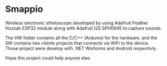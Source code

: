 # Smappio

Wireless electronic sthetoscope developed by using Adafruit Feather Huzzah ESP32 module along with Adafruit I2S SPH0645 to capture sounds. 

The HW folder contains all the C/C++ (Arduino) for the hardware, and the SW contains two clients projects that connects via WiFi to the device. Those project were develop with .NET Winforms and Android respectivly. 

Hope this project could help anyone else. 
